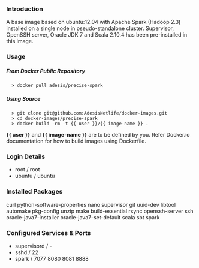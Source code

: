 ### Introduction

A base image based on ubuntu:12.04 with Apache Spark (Hadoop 2.3) installed on a single node in pseudo-standalone cluster. Supervisor, OpenSSH server, Oracle JDK 7 and Scala 2.10.4 has been pre-installed in this image.

### Usage

##### From Docker Public Repository

      > docker pull adesis/precise-spark

##### Using Source

      > git clone git@github.com:AdesisNetlife/docker-images.git
      > cd docker-images/precise-spark
      > docker build -rm -t {{ user }}/{{ image-name }} .

**{{ user }}** and **{{ image-name }}** are to be defined by you. Refer Docker.io documentation for how to build images using Dockerfile.

### Login Details

- root / root
- ubuntu / ubuntu

### Installed Packages

curl python-software-properties nano supervisor git uuid-dev libtool automake pkg-config unzip make build-essential rsync openssh-server ssh oracle-java7-installer oracle-java7-set-default scala sbt spark

### Configured Services & Ports

- supervisord / -
- sshd / 22
- spark / 7077 8080 8081 8888